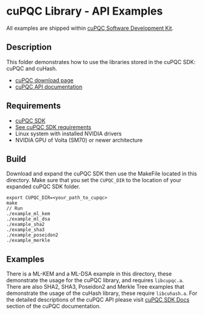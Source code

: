 # cuPQC Library - API Examples

All examples are shipped within [cuPQC Software Development Kit](https://developer.nvidia.com/cupqc-downloads).

## Description

This folder demonstrates how to use the libraries stored in the cuPQC SDK: cuPQC and cuHash.

* [cuPQC download page](https://developer.nvidia.com/cupqc-downloads)
* [cuPQC API documentation](https://docs.nvidia.com/cuda/cupqc/index.html)

## Requirements

* [cuPQC SDK](https://developer.nvidia.com/cupqc-downloads)
* [See cuPQC SDK requirements](https://docs.nvidia.com/cuda/cupqc/requirements.html)
* Linux system with installed NVIDIA drivers
* NVIDIA GPU of Volta (SM70) or newer architecture

## Build
Download and expand the cuPQC SDK then use the MakeFile located in this directory. Make sure that you set the `CUPQC_DIR` to the location of your expanded cuPQC SDK folder.

```
export CUPQC_DIR=<your_path_to_cupqc>
make
// Run
./example_ml_kem
./example_ml_dsa
./example_sha2
./example_sha3
./example_poseidon2
./example_merkle
```

## Examples
There is a ML-KEM and a ML-DSA example in this directory, these demonstrate the usage for the cuPQC library, and requires `libcupqc.a`. 
There are also SHA2, SHA3, Poseidon2 and Merkle Tree examples that demonstrate the usage of the cuHash library, these require `libcuhash.a`. 
For the detailed descriptions of the cuPQC API please visit [cuPQC SDK Docs](https://docs.nvidia.com/cuda/cupqc/index.html) section of the cuPQC documentation.

